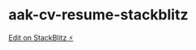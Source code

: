# aak-cv-resume-stackblitz

[Edit on StackBlitz ⚡️](https://stackblitz.com/edit/aak-cv-resume-stackblitz)